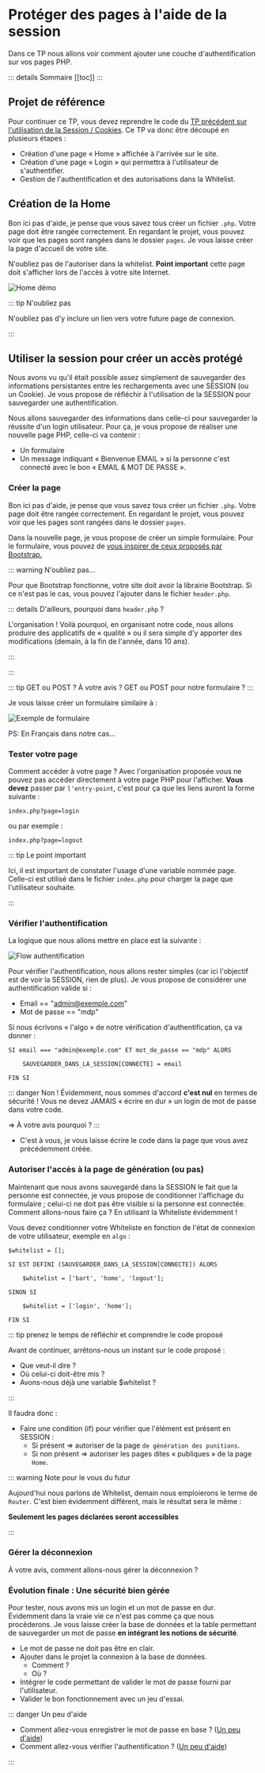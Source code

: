 # Protéger des pages à l'aide de la session

Dans ce TP nous allons voir comment ajouter une couche d'authentification sur vos pages PHP.

::: details Sommaire
[[toc]]
:::

## Projet de référence

Pour continuer ce TP, vous devez reprendre le code du [TP précédent sur l'utilisation de la Session / Cookies](./tp4.md). Ce TP va donc être découpé en plusieurs étapes :

- Création d'une page « Home » affichée à l'arrivée sur le site.
- Création d'une page « Login » qui permettra à l'utilisateur de s'authentifier.
- Gestion de l'authentification et des autorisations dans la Whitelist.

## Création de la Home

Bon ici pas d'aide, je pense que vous savez tous créer un fichier `.php`. Votre page doit être rangée correctement. En regardant le projet, vous pouvez voir que les pages sont rangées dans le dossier `pages`. Je vous laisse créer la page d'accueil de votre site.

N'oubliez pas de l'autoriser dans la whitelist. **Point important** cette page doit s'afficher lors de l'accès à votre site Internet.

![Home démo](./res/home-demo.jpg)

::: tip N'oubliez pas

N'oubliez pas d'y inclure un lien vers votre future page de connexion.

:::

## Utiliser la session pour créer un accès protégé

Nous avons vu qu'il était possible assez simplement de sauvegarder des informations persistantes entre les rechargements avec une SESSION (ou un Cookie). Je vous propose de réfléchir à l'utilisation de la SESSION pour sauvegarder une authentification.

Nous allons sauvegarder des informations dans celle-ci pour sauvegarder la réussite d'un login utilisateur. Pour ça, je vous propose de réaliser une nouvelle page PHP, celle-ci va contenir :

- Un formulaire
- Un message indiquant « Bienvenue EMAIL » si la personne c'est connecté avec le bon « EMAIL & MOT DE PASSE ».

### Créer la page

Bon ici pas d'aide, je pense que vous savez tous créer un fichier `.php`. Votre page doit être rangée correctement. En regardant le projet, vous pouvez voir que les pages sont rangées dans le dossier `pages`.

Dans la nouvelle page, je vous propose de créer un simple formulaire. Pour le formulaire, vous pouvez de [vous inspirer de ceux proposés par Bootstrap.](https://getbootstrap.com/docs/4.0/components/forms/)

::: warning N'oubliez pas…

Pour que Bootstrap fonctionne, votre site doit avoir la librairie Bootstrap. Si ce n'est pas le cas, vous pouvez l'ajouter dans le fichier `header.php`.

::: details D'ailleurs, pourquoi dans `header.php` ?

L'organisation ! Voilà pourquoi, en organisant notre code, nous allons produire des applicatifs de « qualité » ou il sera simple d'y apporter des modifications (demain, à la fin de l'année, dans 10 ans).

:::

:::

::: tip GET ou POST ?
À votre avis ? GET ou POST pour notre formulaire ?
:::

Je vous laisse créer un formulaire similaire à :

![Exemple de formulaire](./res/form.png)

PS: En Français dans notre cas…

### Tester votre page

Comment accéder à votre page ? Avec l'organisation proposée vous ne pouvez pas accéder directement à votre page PHP pour l'afficher. **Vous devez** passer par `l'entry-point`, c'est pour ça que les liens auront la forme suivante :

```
index.php?page=login
```

ou par exemple :

```
index.php?page=logout
```

::: tip Le point important

Ici, il est important de constater l'usage d'une variable nommée page. Celle-ci est utilisé dans le fichier `index.php` pour charger la page que l'utilisateur souhaite.

:::

### Vérifier l'authentification

La logique que nous allons mettre en place est la suivante : 

![Flow authentification](./res/flow_login_tp5.png)

Pour vérifier l'authentification, nous allons rester simples (car ici l'objectif est de voir la SESSION, rien de plus). Je vous propose de considérer une authentification valide si :

- Email == "admin@exemple.com"
- Mot de passe == "mdp"

Si nous écrivons « l'algo » de notre vérification d'authentification, ça va donner :

```
SI email === "admin@exemple.com" ET mot_de_passe == "mdp" ALORS

    SAUVEGARDER_DANS_LA_SESSION[CONNECTE] = email

FIN SI
```

::: danger Non !
Évidemment, nous sommes d'accord **c'est nul** en termes de sécurité ! Vous ne devez JAMAIS « écrire en dur » un login de mot de passe dans votre code.

=> À votre avis pourquoi ?
:::

- C'est à vous, je vous laisse écrire le code dans la page que vous avez précédemment créée.

### Autoriser l'accès à la page de génération (ou pas)

Maintenant que nous avons sauvegardé dans la SESSION le fait que la personne est connectée, je vous propose de conditionner l'affichage du formulaire ; celui-ci ne doit pas être visible si la personne est connectée. Comment allons-nous faire ça ? En utilisant la Whiteliste évidemment !

Vous devez conditionner votre Whiteliste en fonction de l'état de connexion de votre utilisateur, exemple en `algo` :

```
$whitelist = [];

SI EST DEFINI (SAUVEGARDER_DANS_LA_SESSION[CONNECTE]) ALORS

    $whitelist = ['bart', 'home', 'logout'];

SINON SI

    $whitelist = ['login', 'home'];

FIN SI
```

::: tip prenez le temps de réfléchir et comprendre le code proposé

Avant de continuer, arrêtons-nous un instant sur le code proposé :

- Que veut-il dire ?
- Où celui-ci doit-être mis ?
- Avons-nous déjà une variable $whitelist ?

:::

Il faudra donc :

- Faire une condition (if) pour vérifier que l'élément est présent en SESSION :
  - Si présent => autoriser de la page `de génération des punitions`.
  - Si non présent => autoriser les pages dites « publiques » de la page `Home`.

::: warning Note pour le vous du futur

Aujourd'hui nous parlons de Whitelist, demain nous emploierons le terme de `Router`. C'est bien évidemment différent, mais le résultat sera le même :

**Seulement les pages déclarées seront accessibles**

:::

### Gérer la déconnexion

À votre avis, comment allons-nous gérer la déconnexion ?

### Évolution finale : Une sécurité bien gérée

Pour tester, nous avons mis un login et un mot de passe en dur. Évidemment dans la vraie vie ce n'est pas comme ça que nous procèderons. Je vous laisse créer la base de données et la table permettant de sauvegarder un mot de passe **en intégrant les notions de sécurité**.

- Le mot de passe ne doit pas être en clair.
- Ajouter dans le projet la connexion à la base de données.
  - Comment ?
  - Où ?
- Intégrer le code permettant de valider le mot de passe fourni par l'utilisateur.
- Valider le bon fonctionnement avec un jeu d'essai.

::: danger Un peu d'aide

- Comment allez-vous enregistrer le mot de passe en base ? ([Un peu d'aide](https://www.php.net/manual/en/function.password-hash.php))
- Comment allez-vous vérifier l'authentification ? ([Un peu d'aide](https://www.php.net/manual/en/function.password-verify.php))

:::